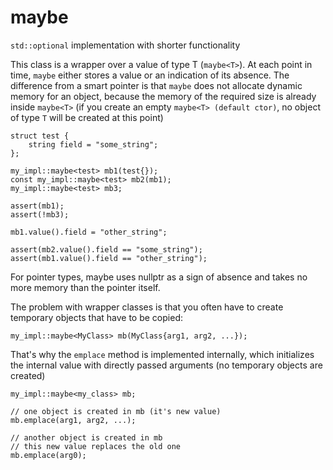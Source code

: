 # maybe<T>
`std::optional` implementation with shorter functionality

This class is a wrapper over a value of type T (`maybe<T>`). At each point in time, `maybe` either stores a value or an indication of its absence. The difference from a smart pointer is that `maybe` does not allocate dynamic memory for an object, because the memory of the required size is already inside `maybe<T>` (if you create an empty `maybe<T> (default ctor)`, no object of type `T` will be created at this point)

```
struct test {
    string field = "some_string";
};

my_impl::maybe<test> mb1(test{});
const my_impl::maybe<test> mb2(mb1);
my_impl::maybe<test> mb3;

assert(mb1);
assert(!mb3);

mb1.value().field = "other_string";

assert(mb2.value().field == "some_string");
assert(mb1.value().field == "other_string");
```
For pointer types, maybe uses nullptr as a sign of absence and takes no more memory than the pointer itself.

The problem with wrapper classes is that you often have to create temporary objects that have to be copied:

```
my_impl::maybe<MyClass> mb(MyClass{arg1, arg2, ...});
```

That's why the `emplace` method is implemented internally, which initializes the internal value with directly passed arguments (no temporary objects are created)

```
my_impl::maybe<my_class> mb;

// one object is created in mb (it's new value)
mb.emplace(arg1, arg2, ...);

// another object is created in mb
// this new value replaces the old one
mb.emplace(arg0);
```